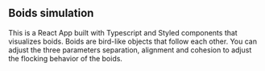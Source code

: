 ## Boids simulation

This is a React App built with Typescript and Styled components that visualizes boids. Boids are bird-like objects that follow each other. You can adjust the three parameters separation, alignment and cohesion to adjust the flocking behavior of the boids.